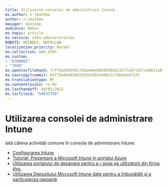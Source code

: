 ```yaml
---
title: Utilizarea consolei de administrare Intune
ms.author: v-jmathew
author: v-jmathew
manager: dansimp
audience: Admin
ms.topic: article
ms.service: o365-administration
ROBOTS: NOINDEX, NOFOLLOW
localization_priority: Normal
ms.collection: Adm_O365
ms.custom:
- "6700002"
- "7680"
ms.openlocfilehash: 7cffda69019dc720ae8e49b59636bd13277abf1d57c89831a077f4d66b4586a3
ms.sourcegitcommit: b5f7da89a650d2915dc652449623c78be6247175
ms.translationtype: MT
ms.contentlocale: ro-RO
ms.lasthandoff: 08/05/2021
ms.locfileid: "54033758"
---
```

# <a name="using-intune-admin-console"></a>Utilizarea consolei de administrare Intune

Iată câteva activități comune în consola de administrare Intune:

- [Configurarea Intune](https://docs.microsoft.com/mem/intune/fundamentals/setup-steps)
- [Tutorial: Prezentare a Microsoft Intune în portalul Azure](https://docs.microsoft.com/mem/intune/fundamentals/tutorial-walkthrough-intune-portal)
- [Utilizarea portalului de depanare pentru a-i ajuta pe utilizatorii din firma dvs.](https://docs.microsoft.com/mem/intune/fundamentals/help-desk-operators)
- [Utilizarea Depozitului Microsoft Intune date pentru a îmbunătăți și a particulariza rapoarte](https://docs.microsoft.com/mem/intune/developer/reports-nav-create-intune-reports)
